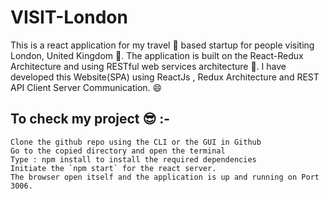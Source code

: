# VISIT-London

This is a react application for my travel 🤠 based startup for people visiting London, United Kingdom 🌄. The application is built on the React-Redux Architecture and using RESTful web services architecture 📌. I have developed this Website(SPA) using ReactJs , Redux Architecture and REST API Client Server Communication. 😄

## To check my project 😎 :-

```Clone the github repo using the CLI or the GUI in Github```  
```Go to the copied directory and open the terminal```  
```Type : npm install to install the required dependencies```  
```Initiate the `npm start` for the react server.```  
```The browser open itself and the application is up and running on Port 3006.```  
